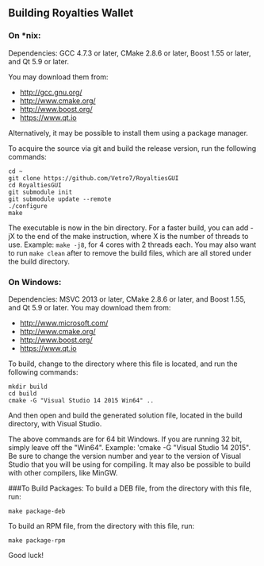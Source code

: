 ## Building Royalties Wallet

### On *nix:

Dependencies: GCC 4.7.3 or later, CMake 2.8.6 or later, Boost 1.55 or later, and Qt 5.9 or later.

You may download them from:

- http://gcc.gnu.org/
- http://www.cmake.org/
- http://www.boost.org/
- https://www.qt.io

Alternatively, it may be possible to install them using a package manager.

To acquire the source via git and build the release version, run the following commands:
```
cd ~
git clone https://github.com/Vetro7/RoyaltiesGUI
cd RoyaltiesGUI
git submodule init
git submodule update --remote
./configure
make
```

The executable is now in the bin directory.
For a faster build, you can add -jX to the end of the make instruction, where X is the number of threads to use. Example: `make -j8`, for 4 cores with 2 threads each.
You may also want to run `make clean` after to remove the build files, which are all stored under the build directory.


### On Windows:
Dependencies: MSVC 2013 or later, CMake 2.8.6 or later, and Boost 1.55, and Qt 5.9 or later. You may download them from:

- http://www.microsoft.com/
- http://www.cmake.org/
- http://www.boost.org/
- https://www.qt.io

To build, change to the directory where this file is located, and run the following commands:
```
mkdir build
cd build
cmake -G "Visual Studio 14 2015 Win64" ..
```
And then open and build the generated solution file, located in the build directory, with Visual Studio.

The above commands are for 64 bit Windows. If you are running 32 bit, simply leave off the "Win64". Example: 'cmake -G "Visual Studio 14 2015".
Be sure to change the version number and year to the version of Visual Studio that you will be using for compiling. 
It may also be possible to build with other compilers, like MinGW.

###To Build Packages:
To build a DEB file, from the directory with this file, run:
```
make package-deb
```

To build an RPM file, from the directory with this file, run:
```
make package-rpm
```


Good luck!
